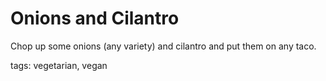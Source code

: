 # Onions and Cilantro

Chop up some onions (any variety) and cilantro and put them on any taco.

tags: vegetarian, vegan
